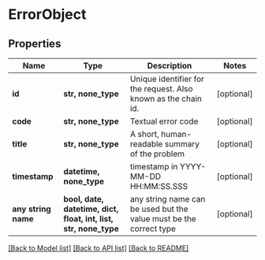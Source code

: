 # ErrorObject


## Properties
Name | Type | Description | Notes
------------ | ------------- | ------------- | -------------
**id** | **str, none_type** | Unique identifier for the request. Also known as the chain id. | [optional] 
**code** | **str, none_type** | Textual error code | [optional] 
**title** | **str, none_type** | A short, human-readable summary of the problem | [optional] 
**timestamp** | **datetime, none_type** | timestamp in YYYY-MM-DD HH:MM:SS.SSS | [optional] 
**any string name** | **bool, date, datetime, dict, float, int, list, str, none_type** | any string name can be used but the value must be the correct type | [optional]

[[Back to Model list]](../README.md#documentation-for-models) [[Back to API list]](../README.md#documentation-for-api-endpoints) [[Back to README]](../README.md)


